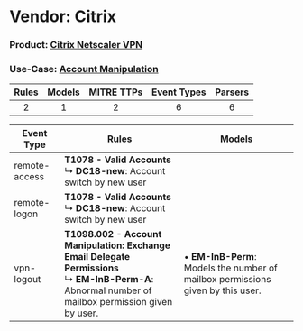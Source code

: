 Vendor: Citrix
==============
### Product: [Citrix Netscaler VPN](../ds_citrix_citrix_netscaler_vpn.md)
### Use-Case: [Account Manipulation](../../../../UseCases/uc_account_manipulation.md)

| Rules | Models | MITRE TTPs | Event Types | Parsers |
|:-----:|:------:|:----------:|:-----------:|:-------:|
|   2   |   1    |     2      |      6      |    6    |

| Event Type    | Rules                                                                                                                                                         | Models                                                                              |
| ------------- | ------------------------------------------------------------------------------------------------------------------------------------------------------------- | ----------------------------------------------------------------------------------- |
| remote-access | <b>T1078 - Valid Accounts</b><br> ↳ <b>DC18-new</b>: Account switch by new user                                                                               |                                                                                     |
| remote-logon  | <b>T1078 - Valid Accounts</b><br> ↳ <b>DC18-new</b>: Account switch by new user                                                                               |                                                                                     |
| vpn-logout    | <b>T1098.002 - Account Manipulation: Exchange Email Delegate Permissions</b><br> ↳ <b>EM-InB-Perm-A</b>: Abnormal number of mailbox permission given by user. |  • <b>EM-InB-Perm</b>: Models the number of mailbox permissions given by this user. |